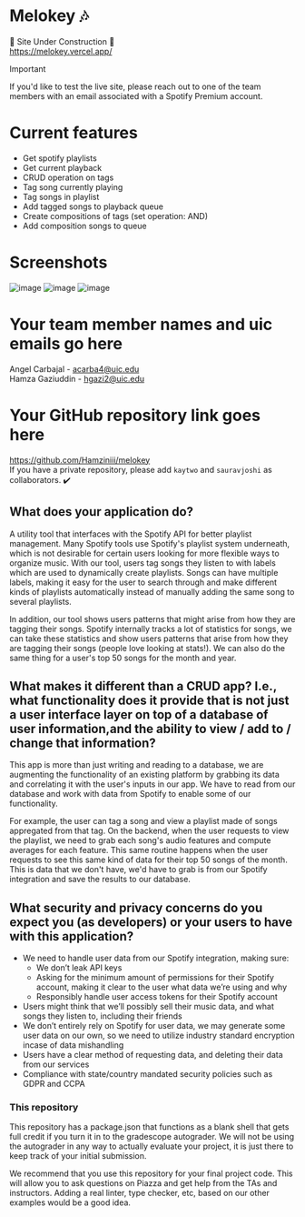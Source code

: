 # Melokey 🎶

🚧 Site Under Construction 🚧 <br>
https://melokey.vercel.app/

> [!IMPORTANT]  
> If you'd like to test the live site, please reach out to one of the team members with an email associated with a Spotify Premium account.

# Current features 
- Get spotify playlists
- Get current playback
- CRUD operation on tags
- Tag song currently playing
- Tag songs in playlist
- Add tagged songs to playback queue
- Create compositions of tags (set operation: AND)
- Add composition songs to queue

# Screenshots
![image](https://github.com/Hamziniii/melokey/assets/22670779/fdde286e-790d-4f82-88a8-667db8dae51d)
![image](https://github.com/Hamziniii/melokey/assets/22670779/d85dd1ba-fa2a-4804-9114-5eb24f3ae3e6)
![image](https://github.com/Hamziniii/melokey/assets/22670779/4b33098b-7c67-4e80-80fb-a5bd43976e28)

# Your team member names and uic emails go here

Angel Carbajal - acarba4@uic.edu <br>
Hamza Gaziuddin - hgazi2@uic.edu

# Your GitHub repository link goes here

https://github.com/Hamziniii/melokey <br>
If you have a private repository, please add `kaytwo` and `sauravjoshi` as collaborators. ✔️

## What does your application do?

A utility tool that interfaces with the Spotify API for better playlist management. Many Spotify tools use Spotify's playlist system underneath, which is not desirable for certain users looking for more flexible ways to organize music. With our tool, users tag songs they listen to with labels which are used to dynamically create playlists. Songs can have multiple labels, making it easy for the user to search through and make different kinds of playlists automatically instead of manually adding the same song to several playlists.

In addition, our tool shows users patterns that might arise from how they are tagging their songs. Spotify internally tracks a lot of statistics for songs, we can take these statistics and show users patterns that arise from how they are tagging their songs (people love looking at stats!). We can also do the same thing for a user's top 50 songs for the month and year.

## What makes it different than a CRUD app? I.e., what functionality does it provide that is not just a user interface layer on top of a database of user information,and the ability to view / add to / change that information?

This app is more than just writing and reading to a database, we are augmenting the functionality of an existing platform by grabbing its data and correlating it with the user's inputs in our app. We have to read from our database and work with data from Spotify to enable some of our functionality.

For example, the user can tag a song and view a playlist made of songs appregated from that tag. On the backend, when the user requests to view the playlist, we need to grab each song's audio features and compute averages for each feature.
This same routine happens when the user requests to see this same kind of data for their top 50 songs of the month. This is data that we don't have, we'd have to grab is from our Spotify integration and save the results to our database.

## What security and privacy concerns do you expect you (as developers) or your users to have with this application?

- We need to handle user data from our Spotify integration, making sure:
  - We don’t leak API keys
  - Asking for the minimum amount of permissions for their Spotify account, making it clear to the user what data we’re using and why
  - Responsibly handle user access tokens for their Spotify account
- Users might think that we’ll possibly sell their music data, and what songs they listen to, including their friends
- We don’t entirely rely on Spotify for user data, we may generate some user data on our own, so we need to utilize industry standard encryption incase of data mishandling
- Users have a clear method of requesting data, and deleting their data from our services
- Compliance with state/country mandated security policies such as GDPR and CCPA

### This repository

This repository has a package.json that functions as a blank shell that gets full credit if you turn it in to the gradescope autograder. We will not be using the autograder in any way to actually evaluate your project, it is just there to keep track of your initial submission.

We recommend that you use this repository for your final project code. This will allow you to ask questions on Piazza and get help from the TAs and instructors. Adding a real linter, type checker, etc, based on our other examples would be a good idea.
